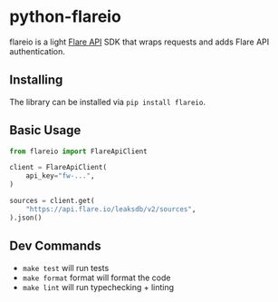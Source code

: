 # python-flareio

flareio is a light [Flare API](https://api.docs.flare.io/) SDK that wraps requests and adds Flare API authentication.

## Installing

The library can be installed via `pip install flareio`.


## Basic Usage

```python
from flareio import FlareApiClient

client = FlareApiClient(
    api_key="fw-...",
)

sources = client.get(
    "https://api.flare.io/leaksdb/v2/sources",
).json()
```

## Dev Commands

- `make test` will run tests
- `make format` format will format the code
- `make lint` will run typechecking + linting
